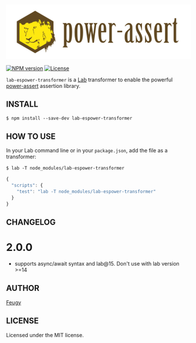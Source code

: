 [![power-assert][power-assert-banner]][power-assert]

[![NPM version][npm-image]][npm]
[![License][license-image]][license]


`lab-espower-transformer` is a [Lab][lab] transformer to enable the powerful [power-assert][power-assert] assertion library.


INSTALL
-------

```
$ npm install --save-dev lab-espower-transformer
```


HOW TO USE
----------

In your Lab command line or in your `package.json`, add the file as a transformer:

```
$ lab -T node_modules/lab-espower-transformer
```

```javascript
{
  "scripts": {
    "test": "lab -T node_modules/lab-espower-transformer"
  }
}
```

CHANGELOG
---------

# 2.0.0
- supports async/await syntax and lab@15. Don't use with lab version >=14


AUTHOR
------

[Feugy][homepage]


LICENSE
-------
Licensed under the MIT license.


[power-assert]: https://github.com/power-assert-js/power-assert
[power-assert-banner]: https://raw.githubusercontent.com/power-assert-js/power-assert-js-logo/master/banner/banner-official-fullcolor.png
[npm]: https://npmjs.org/package/lab-espower-transformer
[npm-image]: https://badge.fury.io/js/lab-espower-transformer.svg
[license]: https://github.com/feugy/lab-espower-transformer/blob/master/MIT-LICENSE.txt
[license-image]: https://img.shields.io/badge/license-MIT-brightgreen.svg?style=flat
[lab]: https://github.com/hapijs/lab
[homepage]: http://feugy.github.io
